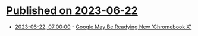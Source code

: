 # [Published on 2023-06-22](index.md)

* [2023-06-22, 07:00:00](https://tech.slashdot.org/story/23/06/22/0145239/google-may-be-readying-new-chromebook-x?utm_source=rss1.0mainlinkanon&utm_medium=feed) - [Google May Be Readying New 'Chromebook X'](https://tech.slashdot.org/story/23/06/22/0145239/google-may-be-readying-new-chromebook-x?utm_source=rss1.0mainlinkanon&utm_medium=feed)

